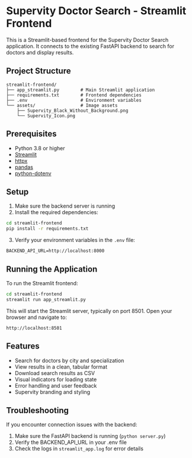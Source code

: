 # Supervity Doctor Search - Streamlit Frontend

This is a Streamlit-based frontend for the Supervity Doctor Search application. It connects to the existing FastAPI backend to search for doctors and display results.

## Project Structure

```
streamlit-frontend/
├── app_streamlit.py        # Main Streamlit application
├── requirements.txt        # Frontend dependencies
├── .env                    # Environment variables
└── assets/                 # Image assets
    ├── Supervity_Black_Without_Background.png
    └── Supervity_Icon.png
```

## Prerequisites

- Python 3.8 or higher
- [Streamlit](https://streamlit.io/)
- [httpx](https://www.python-httpx.org/)
- [pandas](https://pandas.pydata.org/)
- [python-dotenv](https://github.com/theskumar/python-dotenv)

## Setup

1. Make sure the backend server is running
2. Install the required dependencies:

```bash
cd streamlit-frontend
pip install -r requirements.txt
```

3. Verify your environment variables in the `.env` file:

```
BACKEND_API_URL=http://localhost:8000
```

## Running the Application

To run the Streamlit frontend:

```bash
cd streamlit-frontend
streamlit run app_streamlit.py
```

This will start the Streamlit server, typically on port 8501. Open your browser and navigate to:

```
http://localhost:8501
```

## Features

- Search for doctors by city and specialization
- View results in a clean, tabular format
- Download search results as CSV
- Visual indicators for loading state
- Error handling and user feedback
- Supervity branding and styling

## Troubleshooting

If you encounter connection issues with the backend:

1. Make sure the FastAPI backend is running (`python server.py`)
2. Verify the BACKEND_API_URL in your .env file
3. Check the logs in `streamlit_app.log` for error details 